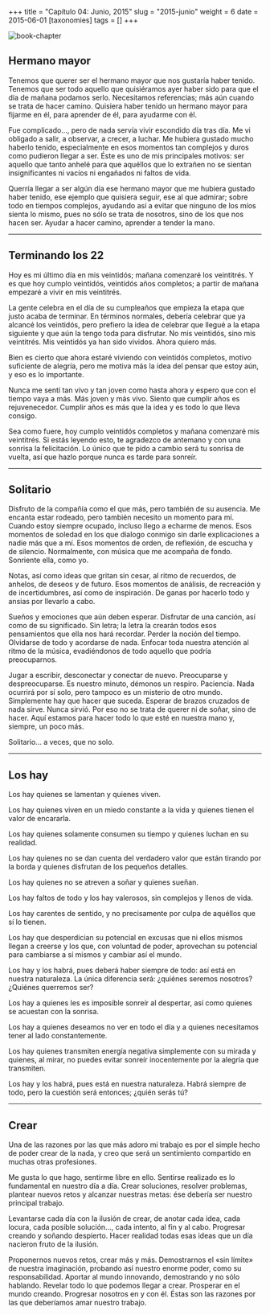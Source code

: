 +++
title = "Capítulo 04: Junio, 2015"
slug = "2015-junio"
weight = 6
date = 2015-06-01
[taxonomies]
tags = []
+++

![book-chapter](/images/books/oeur/04.jpg)

## Hermano mayor

Tenemos que querer ser el hermano mayor que nos gustaría haber tenido. Tenemos que ser todo aquello que quisiéramos ayer haber sido para que el día de mañana podamos serlo. Necesitamos referencias; más aún cuando se trata de hacer camino. Quisiera haber tenido un hermano mayor para fijarme en él, para aprender de él, para ayudarme con él.

Fue complicado..., pero de nada servía vivir escondido día tras día. Me vi obligado a salir, a observar, a crecer, a luchar. Me hubiera gustado mucho haberlo tenido, especialmente en esos momentos tan complejos y duros como pudieron llegar a ser. Éste es uno de mis principales motivos: ser aquello que tanto anhelé para que aquéllos que lo extrañen no se sientan insignificantes ni vacíos ni engañados ni faltos de vida.

Querría llegar a ser algún día ese hermano mayor que me hubiera gustado haber tenido, ese ejemplo que quisiera seguir, ese al que admirar; sobre todo en tiempos complejos, ayudando así a evitar que ninguno de los míos sienta lo mismo, pues no sólo se trata de nosotros, sino de los que nos hacen ser. Ayudar a hacer camino, aprender a tender la mano.

---

## Terminando los 22

Hoy es mi último día en mis veintidós; mañana comenzaré los veintitrés. Y es que hoy cumplo veintidós, veintidós años completos; a partir de mañana empezaré a vivir en mis veintitrés.

La gente celebra en el día de su cumpleaños que empieza la etapa que justo acaba de terminar. En términos normales, debería celebrar que ya alcancé los veintidós, pero prefiero la idea de celebrar que llegué a la etapa siguiente y que aún la tengo toda para disfrutar. No mis veintidós, sino mis veintitrés. Mis veintidós ya han sido vividos. Ahora quiero más.

Bien es cierto que ahora estaré viviendo con veintidós completos, motivo suficiente de alegría, pero me motiva más la idea del pensar que estoy aún, y eso es lo importante.

Nunca me sentí tan vivo y tan joven como hasta ahora y espero que con el tiempo vaya a más. Más joven y más vivo. Siento que cumplir años es rejuvenecedor. Cumplir años es más que la idea y es todo lo que lleva consigo.

Sea como fuere, hoy cumplo veintidós completos y mañana comenzaré mis veintitrés. Si estás leyendo esto, te agradezco de antemano y con una sonrisa la felicitación. Lo único que te pido a cambio será tu sonrisa de vuelta, así que hazlo porque nunca es tarde para sonreír.

---

## Solitario

Disfruto de la compañía como el que más, pero también de su ausencia. Me encanta estar rodeado, pero también necesito un momento para mí. Cuando estoy siempre ocupado, incluso llego a echarme de menos. Esos momentos de soledad en los que dialogo conmigo sin darle explicaciones a nadie más que a mí. Esos momentos de orden, de reflexión, de escucha y de silencio. Normalmente, con música que me acompaña de fondo. Sonriente ella, como yo.

Notas, así como ideas que gritan sin cesar, al ritmo de recuerdos, de anhelos, de deseos y de futuro. Esos momentos de análisis, de recreación y de incertidumbres, así como de inspiración. De ganas por hacerlo todo y ansias por llevarlo a cabo.

Sueños y emociones que aún deben esperar. Disfrutar de una canción, así como de su significado. Sin letra; la letra la crearán todos esos pensamientos que ella nos hará recordar. Perder la noción del tiempo. Olvidarse de todo y acordarse de nada. Enfocar toda nuestra atención al ritmo de la música, evadiéndonos de todo aquello que podría preocuparnos.

Jugar a escribir, desconectar y conectar de nuevo. Preocuparse y despreocuparse. Es nuestro minuto, démonos un respiro. Paciencia. Nada ocurrirá por sí solo, pero tampoco es un misterio de otro mundo. Simplemente hay que hacer que suceda. Esperar de brazos cruzados de nada sirve. Nunca sirvió. Por eso no se trata de querer ni de soñar, sino de hacer. Aquí estamos para hacer todo lo que esté en nuestra mano y, siempre, un poco más.

Solitario... a veces, que no solo.

---

## Los hay

Los hay quienes se lamentan y quienes viven.

Los hay quienes viven en un miedo constante a la vida y quienes tienen el valor de encararla.

Los hay quienes solamente consumen su tiempo y quienes luchan en su realidad.

Los hay quienes no se dan cuenta del verdadero valor que están tirando por la borda y quienes disfrutan de los pequeños detalles.

Los hay quienes no se atreven a soñar y quienes sueñan.

Los hay faltos de todo y los hay valerosos, sin complejos y llenos de vida.

Los hay carentes de sentido, y no precisamente por culpa de aquéllos que sí lo tienen.

Los hay que desperdician su potencial en excusas que ni ellos mismos llegan a creerse y los que, con voluntad de poder, aprovechan su potencial para cambiarse a sí mismos y cambiar así el mundo.

Los hay y los habrá, pues deberá haber siempre de todo: así está en nuestra naturaleza. La única diferencia será: ¿quiénes seremos nosotros? ¿Quiénes querremos ser?

Los hay a quienes les es imposible sonreír al despertar, así como quienes se acuestan con la sonrisa.

Los hay a quienes deseamos no ver en todo el día y a quienes necesitamos tener al lado constantemente.

Los hay quienes transmiten energía negativa simplemente con su mirada y quienes, al mirar, no puedes evitar sonreír inocentemente por la alegría que transmiten.

Los hay y los habrá, pues está en nuestra naturaleza. Habrá siempre de todo, pero la cuestión será entonces; ¿quién serás tú?

---

## Crear

Una de las razones por las que más adoro mi trabajo es por el simple hecho de poder crear de la nada, y creo que será un sentimiento compartido en muchas otras profesiones.

Me gusta lo que hago, sentirme libre en ello. Sentirse realizado es lo fundamental en nuestro día a día. Crear soluciones, resolver problemas, plantear nuevos retos y alcanzar nuestras metas: ése debería ser nuestro principal trabajo.

Levantarse cada día con la ilusión de crear, de anotar cada idea, cada locura, cada posible solución…, cada intento, al fin y al cabo. Progresar creando y soñando despierto. Hacer realidad todas esas ideas que un día nacieron fruto de la ilusión.

Proponernos nuevos retos, crear más y más. Demostrarnos el «sin límite» de nuestra imaginación, probando así nuestro enorme poder, como su responsabilidad. Aportar al mundo innovando, demostrando y no sólo hablando. Revelar todo lo que podemos llegar a crear. Prosperar en el mundo creando. Progresar nosotros en y con él. Éstas son las razones por las que deberíamos amar nuestro trabajo.

